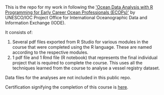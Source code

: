 This is the repo for my work in following the ['Ocean Data Analysis with R Programming for Early Career Ocean Professionals (ECOPs)'](https://oceanexpert.org/event/3973) by UNESCO/IOC Project Office for International Oceanographic Data and Information Exchange (IODE).

It consists of:
  1. Several pdf files exported from R Studio for various modules in the course that were completed using the R language. These are named according to the respective modules.
  2. 1 pdf file and 1 Rmd file (R notebook) that represents the final individual project that is required to complete the course. This uses all the techniques learned from the course to analyse a vessel registry dataset.

Data files for the analyses are not included in this public repo.

Certification signifying the completion of this course is [here](https://github.com/lukman94/certs/blob/cbe500132e5af1ecc6392d72434c8ab82421ce74/ECOPS_2023_Certificate.pdf).
